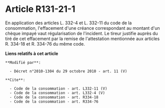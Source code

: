 # Article R131-21-1

En application des articles L. 332-4 et L. 332-11 du code de la consommation, l'effacement d'une créance correspondant au
montant d'un chèque impayé vaut régularisation de l'incident. Le tireur justifie auprès du tiré de cet effacement par la
remise de l'attestation mentionnée aux articles R. 334-18 et R. 334-76 du même code.

**Liens relatifs à cet article**

	**Modifié par**:

	  - Décret n°2010-1304 du 29 octobre 2010 - art. 11 (V)

	**Cite**:

	  - Code de la consommation - art. L332-11 (V)
	  - Code de la consommation - art. L332-4 (V)
	  - Code de la consommation - art. R334-18
	  - Code de la consommation - art. R334-76
